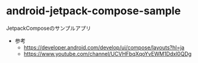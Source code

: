 # android-jetpack-compose-sample
JetpackComposeのサンプルアプリ

- 参考
  - https://developer.android.com/develop/ui/compose/layouts?hl=ja
  - https://www.youtube.com/channel/UCVHFbqXqoYvEWM1Ddxl0QDg
